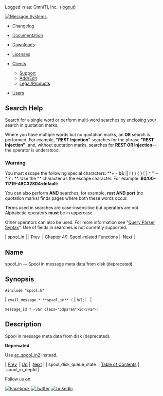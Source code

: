 Logged in as: OmniTI, Inc.  ([logout](https://support.messagesystems.com/logout.php))

[![Message Systems](https://support.messagesystems.com/images/ms-white205.png)](https://support.messagesystems.com/start.php) 

*   [Changelog](https://support.messagesystems.com/start.php?show=changelog)
*   [Documentation](https://support.messagesystems.com/docs/)
*   [Downloads](https://support.messagesystems.com/start.php)

*   [Licenses](https://support.messagesystems.com/license_summary.php)
*   <a href="">Clients</a>
    *   [Support](https://support.messagesystems.com/cs.php)
    *   [Add/Edit](https://support.messagesystems.com/edit_client.php)
    *   [Legal/Products](https://support.messagesystems.com/edit_products.php)
*   [Users](https://support.messagesystems.com/edit_customer.php)

## Search Help

Search for a single word or perform multi-word searches by enclosing your search in quotation marks.

Where you have multiple words but no quotation marks, an **OR** search is performed. For example, **"REST Injection"** searches for the phrase **"REST Injection"**, and, without quotation marks, searches for **REST OR Injection**--the operator is understood.

### Warning

You must escape the following special characters: **+ - && || ! ( ) { } [ ] ^ " ~ * ? : \**. Use the **\** character as the escape character. For example: **B0/00-11719-46C328D4\:default\:**

You can also perform **AND** searches, for example, **rest AND port** (no quotation marks) finds pages where both these words occur.

Terms used in searches are case-insensitive but operators are not. Alphabetic operators **must** be in uppercase.

Other operators can also be used. For more information see "[Query Parser Syntax](https://lucene.apache.org/core/old_versioned_docs/versions/3_0_0/queryparsersyntax.html)". Use of fields in searches is not currently supported.

| spool_in |
| [Prev](apis.spool_disk_queue_state.php)  | Chapter 49. Spool-related Functions |  [Next](apis.spool_in_depfd.php) |

<a name="apis.spool_in"></a>
## Name

spool_in — Spool in message meta data from disk (deprecated)

## Synopsis

`#include "spool.h"`

| `email_message * **spool_in** (` | <var class="pdparam">id</var>`)`; |   |

`message_id * <var class="pdparam">id</var>`;<a name="idp35172624"></a>
## Description

Spool in message meta data from disk (deprecated).

**Deprecated**

Use [ec_spool_in2](apis.ec_spool_in2.php "ec_spool_in2") instead.

| [Prev](apis.spool_disk_queue_state.php)  | [Up](spool.php) |  [Next](apis.spool_in_depfd.php) |
| spool_disk_queue_state  | [Table of Contents](index.php) |  spool_in_depfd |

Follow us on:

[![Facebook](https://support.messagesystems.com/images/icon-facebook.png)](http://www.facebook.com/messagesystems) [![Twitter](https://support.messagesystems.com/images/icon-twitter.png)](http://twitter.com/#!/MessageSystems) [![LinkedIn](https://support.messagesystems.com/images/icon-linkedin.png)](http://www.linkedin.com/company/message-systems)